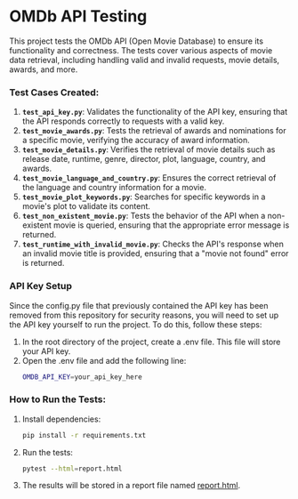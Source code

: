 # OMDb API Testing

This project tests the OMDb API (Open Movie Database) to ensure its functionality and correctness. The tests cover various aspects of movie data retrieval, including handling valid and invalid requests, movie details, awards, and more.

### Test Cases Created:
1. **`test_api_key.py`**: Validates the functionality of the API key, ensuring that the API responds correctly to requests with a valid key.
2. **`test_movie_awards.py`**: Tests the retrieval of awards and nominations for a specific movie, verifying the accuracy of award information.
3. **`test_movie_details.py`**: Verifies the retrieval of movie details such as release date, runtime, genre, director, plot, language, country, and awards.
4. **`test_movie_language_and_country.py`**: Ensures the correct retrieval of the language and country information for a movie.
5. **`test_movie_plot_keywords.py`**: Searches for specific keywords in a movie's plot to validate its content.
6. **`test_non_existent_movie.py`**: Tests the behavior of the API when a non-existent movie is queried, ensuring that the appropriate error message is returned.
7. **`test_runtime_with_invalid_movie.py`**: Checks the API's response when an invalid movie title is provided, ensuring that a "movie not found" error is returned.

### API Key Setup
Since the config.py file that previously contained the API key has been removed from this repository for security reasons, you will need to set up the API key yourself to run the project. To do this, follow these steps:
1. In the root directory of the project, create a .env file. This file will store your API key.
2. Open the .env file and add the following line:
   ```bash
   OMDB_API_KEY=your_api_key_here

### How to Run the Tests:
1. Install dependencies:
   ```bash
   pip install -r requirements.txt

2. Run the tests:
   ```bash
   pytest --html=report.html

3. The results will be stored in a report file named [report.html](report.html).
